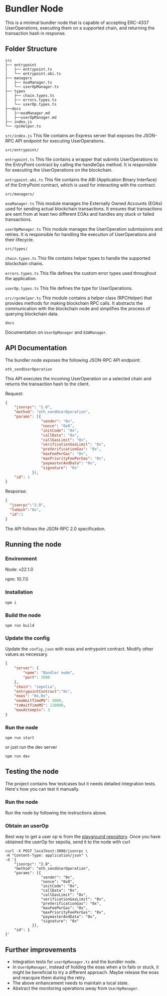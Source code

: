 # Bundler Node

This is a minimal bundler node that is capable of accepting ERC-4337 UserOperations, executing them on a supported chain, and returning the transaction hash in response.

## Folder Structure
```
src
├── entrypoint
│   ├── entrypoint.ts
│   └── entrypoint.abi.ts
├── managers
│   ├── eoaManager.ts
│   └── userOpManager.ts
├── types
│   ├── chain.types.ts
│   ├── errors.types.ts
│   └── userOp.types.ts
├──docs
│   ├──eoaManager.md
│   ├──userOpManager.md
├── index.js
└── rpcHelper.ts
```

`src/index.js`
This file contains an Express server that exposes the JSON-RPC API endpoint for executing UserOperations.

`src/entrypoint/`

`entrypoint.ts`
This file contains a wrapper that submits UserOperations to the EntryPoint contract by calling the handleOps method. It is responsible for executing the UserOperations on the blockchain.

`entrypoint.abi.ts`
This file contains the ABI (Application Binary Interface) of the EntryPoint contract, which is used for interacting with the contract.

`src/managers/`

`eoaManager.ts`
This module manages the Externally Owned Accounts (EOAs) used for sending actual blockchain transactions. It ensures that transactions are sent from at least two different EOAs and handles any stuck or failed transactions.

`userOpManager.ts`
This module manages the UserOperation submissions and retries. It is responsible for handling the execution of UserOperations and their lifecycle.

`src/types/`

`chain.types.ts`
This file contains helper types to handle the supported blockchain chains.

`errors.types.ts`
This file defines the custom error types used throughout the application.

`userOp.types.ts`
This file defines the type for UserOperations.

`src/rpcHelper.ts`
This module contains a helper class (RPCHelper) that provides methods for making blockchain RPC calls. It abstracts the communication with the blockchain node and simplifies the process of querying blockchain data.

`docs`

Documentation on `UserOpManager` and `EOAManager`.

## API Documentation

The bundler node exposes the following JSON-RPC API endpoint:

`eth_sendUserOperation`

This API executes the incoming UserOperation on a selected chain and returns the transaction hash to the client.

Request:
```json
{
    "jsonrpc": "2.0",
    "method": "eth_sendUserOperation",
    "params": [{
				"sender": "0x",
				"nonce": "0x0",
				"initCode": "0x",
				"callData": "0x",
				"callGasLimit": "0x",
				"verificationGasLimit": "0x",
				"preVerificationGas": "0x",
				"maxFeePerGas": "0x",
				"maxPriorityFeePerGas": "0x",
				"paymasterAndData": "0x",
				"signature": "0x"
			}],
    "id": 1
}
```

Response:
```json
{
  "jsonrpc":"2.0",
  "txHash":"0x",
  "id":1
}
```

The API follows the JSON-RPC 2.0 specification.

## Running the node

### Environment

Node: v22.1.0

npm: 10.7.0

### Installation

```
npm i
```

### Build the node

```
npm run build
```

### Update the config
Update the `config.json` with eoas and entrypoint contract. Modify other values as necessary.

```json
{
    "server": {
        "name": "Bundler node",
        "port": 3000
    },
    "chain": "sepolia",
    "entrypointContract":"0x",
    "eoas": "0x,0x",
    "eoaWaitTimeMS": 5000,
    "txWaitTimeMS": 120000,
    "maxAttempts": 3
}
```

### Run the node
```
npm run start
```

or just run the dev server
```
npm run dev
```

## Testing the node

The project contains few testcases but it needs detailed integration tests. Here's how you can test it manually.

### Run the node

Run the node by following the instructions above.

### Obtain an userOp

Best way to get a user op is from the [playground repository](https://github.com/bcnmy/sdk-examples/tree/master). Once you have obtained the userOp for sepolia, send it to the node with curl

```curl
curl -X POST localhost:3000/jsonrpc \
-H "Content-Type: application/json" \
-d '{
    "jsonrpc": "2.0",
    "method": "eth_sendUserOperation",
    "params": [{
				"sender": "0x",
				"nonce": "0x0",
				"initCode": "0x",
				"callData": "0x",
				"callGasLimit": "0x",
				"verificationGasLimit": "0x",
				"preVerificationGas": "0x",
				"maxFeePerGas": "0x",
				"maxPriorityFeePerGas": "0x",
				"paymasterAndData": "0x",
				"signature": "0x"
			}],
    "id": 1
}'
```

## Further improvements

- Integration tests for `userOpManager.ts` and the bundler node.
- In `UserOpManager`, instead of holding the eoas when a tx fails or stuck, it might be beneficial to try a different approach. Maybe release the eoas and reacqure them during the retry. 
- The above enhancement needs to maintain a local state.
- Abstract the monitoring operations away from `UserOpManager`.